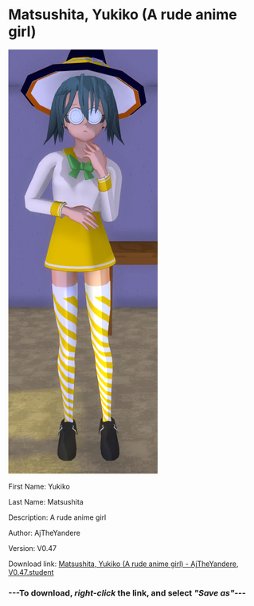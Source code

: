 # Matsushita, Yukiko (A rude anime girl)

<img src = "https://raw.githubusercontent.com/Arbiter1223/Daigaku-Gurashi-Custom-Students/master/Students/Files/Matsushita%2C%20Yukiko%20(A%20rude%20anime%20girl).png">

First Name: Yukiko

Last Name: Matsushita

Description: A rude anime girl

Author: AjTheYandere

Version: V0.47

Download link: <a href="https://raw.githubusercontent.com/Arbiter1223/Daigaku-Gurashi-Custom-Students/master/Students/Files/Matsushita%2C%20Yukiko%20(A%20rude%20anime%20girl)%20-%20AjTheYandere%2C%20V0.47.student">Matsushita, Yukiko (A rude anime girl) - AjTheYandere, V0.47.student</a>

### ---**To download, _right-click_ the link, and select _"Save as"_**---
